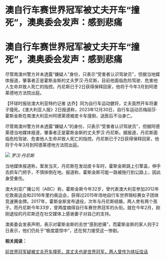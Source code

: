 # 澳自行车赛世界冠军被丈夫开车“撞死”，澳奥委会发声：感到悲痛

# 澳自行车赛世界冠军被丈夫开车“撞死”，澳奥委会发声：感到悲痛

尽管南澳州警方并未透露“嫌疑人”身份，只表示“受害者认识驾驶员”，但据当地媒体报道，肇事者正是霍斯金斯的丈夫罗汉·丹尼斯，目前他面临危险驾驶、危害他人生命并致人死亡的指控。丹尼斯已于2日获得保释回家，他将于今年3月到阿德莱德地方法院出庭。

【环球时报驻澳大利亚特约记者
达乔】同为自行车运动健将，丈夫竟然开车将妻子撞死。《澳大利亚人报》2日报道称，2023年12月30日，自行车运动员梅丽莎·霍斯金斯在南澳大利亚州阿德莱德被皮卡车撞倒，送医后不治身亡。

尽管南澳州警方并未透露“嫌疑人”的身份，只表示“受害者认识驾驶员”，但据阿德莱德当地媒体报道，肇事者正是霍斯金斯的丈夫罗汉·丹尼斯。据报道，丹尼斯面临危险驾驶、危害他人生命并致人死亡的指控。丹尼斯已于2日获得保释回家，他将于今年3月到阿德莱德地方法院出庭。

![](https://inews.gtimg.com/om_bt/OwFVJKbhHwqsTKB5RvoEwelqd8usXNlbVVDj0W2F18CnsAA/1000)
_罗汉·丹尼斯_

当地媒体报道称，案发当天，丹尼斯在发动皮卡车时，霍斯金斯跳上引擎盖，伸手去抓车门把手，不慎摔倒在地。报道称，霍斯金斯可能一路被拖行到公路上，因此身受重伤。

澳大利亚广播公司（ABC）称，霍斯金斯今年32岁，曾代表澳大利亚参加2012年伦敦奥运会和2016年里约奥运会，获得过2015年场地自行车世界锦标赛女子团体竞速赛金牌。2017年，霍斯金斯宣布退役，次年与丹尼斯结婚，两人育有两个孩子。而丹尼斯今年33岁，曾两度摘得自行车赛世界冠军的头衔。就在今年2月，刚刚退役的丹尼斯还在社交媒体上感谢妻子对自己的支持。

澳奥委会发表声明，表示对霍斯金斯的去世“感到悲痛”，而霍斯金斯的家人则于2日表示，他们仍处于“极度震惊中”，还在努力接受这一惨剧。

**相关阅读：**

[前世界冠军疑被丈夫开车撞死，其丈夫也是世界冠军，两人曾传为体坛佳话
](https://news.qq.com/rain/a/20240102A03K4300)

